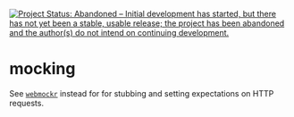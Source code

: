 [![Project Status: Abandoned – Initial development has started, but there has not yet been a stable, usable release; the project has been abandoned and the author(s) do not intend on continuing development.](http://www.repostatus.org/badges/latest/abandoned.svg)](http://www.repostatus.org/#abandoned)

mocking
=========

See [`webmockr`](https://github.com/ropensci/webmockr) instead for for stubbing and setting expectations on HTTP requests.
